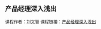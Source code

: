 ## 产品经理深入浅出

课程作者：刘文智
课程链接：[产品经理深入浅出](https://study.163.com/course/courseMain.htm?courseId=382025&_trace_c_p_k2_=f5b33da5bde8436fa70c64831e910813#/courseDetail?tab=1)


